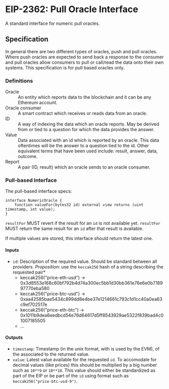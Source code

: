 # EIP-2362: Pull Oracle Interface

A standard interface for numeric pull oracles.

## Specification

In general there are two different types of oracles, push and pull oracles.
Where push oracles are expected to send back a response to the consumer and pull oracles allow consumers to pull or call/read the data onto their own systems.
This specification is for pull based oracles only.

### Definitions

<dl>
<dt>Oracle</dt>
<dd>An entity which reports data to the blockchain and it can be any Ethereum account.</dd>
<dt>Oracle consumer</dt>
<dd>A smart contract which receives or reads data from an oracle.</dd>
<dt>ID</dt>
<dd>A way of indexing the data which an oracle reports. May be derived from or tied to a question for which the data provides the answer.</dd>
<dt>Value</dt>
<dd>Data associated with an id which is reported by an oracle. This data oftentimes will be the answer to a question tied to the id. Other equivalent terms that have been used include: result, answer, data, outcome.</dd>
<dt>Report</dt>
<dd>A pair (ID, result) which an oracle sends to an oracle consumer.</dd>
</dl>

### Pull-based Interface

The pull-based interface specs:

```solidity
interface NumericOracle {
	function valueFor(bytes32 id) external view returns (uint timestamp, int value);
}
```

`resultFor` MUST revert if the result for an `id` is not available yet.
`resultFor` MUST return the same result for an `id` after that result is available.

If multiple values are stored, this interface should return the latest one.

#### Inputs

- `id`: Description of the required value. Should be standard between all providers. *Proposition:* use the `keccak256` hash of a string describing the requested pair*
	- keccak256("price-eth-usd") → 0x3d8553e168c60bf792b4d74a300ec5bb1d30bb361e76e6e0b718997770eba580
	- keccak256("price-btc-usd") → 0xaa42585bae5434c899dd8e4be37e1214661c793c1d1cc40a0ea63c9ef702517e
	- keccak256("price-eth-btc") → 0x1011b9dea6eedbcd54e76d64617d5ff8543929ae5322f839bad4c01007185505
	- ...

#### Outputs

- `timestamp`: Timestamp (in the unix format, with is used by the EVM), of the associated to the returned value.
- `value`: Latest value available for the requested `id`. To accomodate for decimal values (like prices) this should be multiplied by a big number such as `10**9` or `10**18`. This value should either be standardized as part of the EIP or be part of the `id` using format such as `keccak256("price-btc-usd-9")`.
